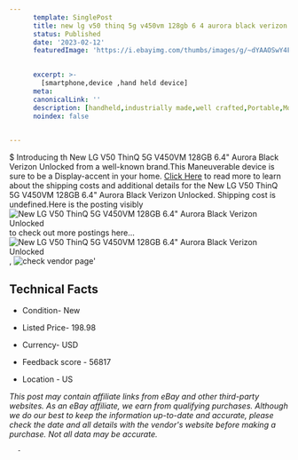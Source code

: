 ```yaml
---
      template: SinglePost
      title: new lg v50 thinq 5g v450vm 128gb 6 4 aurora black verizon unlocked
      status: Published
      date: '2023-02-12'
      featuredImage: 'https://i.ebayimg.com/thumbs/images/g/~dYAAOSwY4Fgr~Xf/s-l225.jpg'
       

      excerpt: >-
        [smartphone,device ,hand held device]
      meta:
      canonicalLink: ''
      description: [handheld,industrially made,well crafted,Portable,Mobile,Compact,Convenient,Lightweight,Maneuverable,Man-portable,Miniature,Carriable,Hand-held,Light,Holdable,Transportable,Mobile device,Pocket-sized,On-the-go,Wireless,Cordless,Compact size,Convenient size, smartphone,device ,hand held device]
      noindex: false
      

---
```

$
      Introducing th New LG V50 ThinQ 5G V450VM 128GB 6.4" Aurora Black Verizon Unlocked from a well-known brand.This Maneuverable device  is sure to be a Display-accent in your home. [Click Here](https://www.ebay.com/itm/165486677391?hash=item2687c64d8f%3Ag%3A%7EdYAAOSwY4Fgr%7EXf&mkevt=1&mkcid=1&mkrid=711-53200-19255-0&campid=%253CePNCampaignId%253E&customid=%253CreferenceId%253E&toolid=10049) to read more to learn about the shipping costs and additional details for the New LG V50 ThinQ 5G V450VM 128GB 6.4" Aurora Black Verizon Unlocked. Shipping cost is undefined.Here is the posting visibly ![New LG V50 ThinQ 5G V450VM 128GB 6.4" Aurora Black Verizon Unlocked](https://i.ebayimg.com/thumbs/images/g/~dYAAOSwY4Fgr~Xf/s-l225.jpg) to check out more postings here... ![New LG V50 ThinQ 5G V450VM 128GB 6.4" Aurora Black Verizon Unlocked](https://i.ebayimg.com/images/g/~dYAAOSwY4Fgr~Xf/s-l640.jpg), ![check vendor page](https://origin-galleryplus.ebayimg.com/ws/web/165486677391_2_0_1/225x225.jpg,https://origin-galleryplus.ebayimg.com/ws/web/165486677391_3_0_1/225x225.jpg,https://origin-galleryplus.ebayimg.com/ws/web/165486677391_4_0_1/225x225.jpg,https://origin-galleryplus.ebayimg.com/ws/web/165486677391_5_0_1/225x225.jpg,https://origin-galleryplus.ebayimg.com/ws/web/165486677391_6_0_1/225x225.jpg,https://origin-galleryplus.ebayimg.com/ws/web/165486677391_7_0_1/225x225.jpg,https://origin-galleryplus.ebayimg.com/ws/web/165486677391_8_0_1/225x225.jpg)'

      

 ## Technical Facts 



     
      

 - Condition- New 


      

 - Listed Price- 198.98 


      

 - Currency- USD 


      

 - Feedback score - 56817 


      

 - Location - US 


      
      

 *_This post may contain affiliate links from eBay and other third-party websites. As an eBay affiliate, we earn from qualifying purchases. Although we do our best to keep the information up-to-date and accurate, please check the date and all details with the vendor's website before making a purchase. Not all data may be accurate._*




      -
